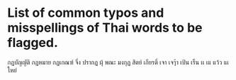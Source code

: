 # List of common typos and misspellings of Thai words to be flagged.

กฏบัญญัติ
กฏหมาย
กฏเกณฑ์
จึ่ง
ปรากฎ
ผุ้
พณะ
มงกุฏ
สิตย์
เกียรติ์
เจา
เจๆ้า
เป้น
เร็น
เเ
เแ
แว้ว
แเ
ใหย่
